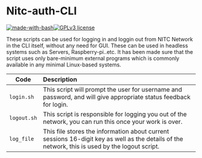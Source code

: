 # Nitc-auth-CLI


[![made-with-bash](https://img.shields.io/badge/Made%20with-Bash-1f425f.svg)](https://www.gnu.org/software/bash/)[![GPLv3 license](https://img.shields.io/badge/License-GPLv3-blue.svg)](http://perso.crans.org/besson/LICENSE.html)

These scripts can be used for logging in and loggin out from NITC Network in the CLI itself, without any need for GUI. These can be used in headless systems such as Servers, Raspberry-pi..etc. It has been made sure that the script uses only bare-minimum external programs which is commonly available in any minimal Linux-based systems.

| Code | Description |
|------|:------|
| `login.sh` | This script will prompt the user for username and password, and will give appropriate status feedback for login. |
| `logout.sh` | This script is responsible for logging you out of the network, you can run this once your work is over. |
| `log_file` | This file stores the information about current sessions 16-digit key as well as the details of the network, this is used by the logout script.|
